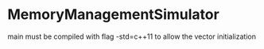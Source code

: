 # MemoryManagementSimulator
main must be compiled with flag -std=c++11 to allow the vector initialization
